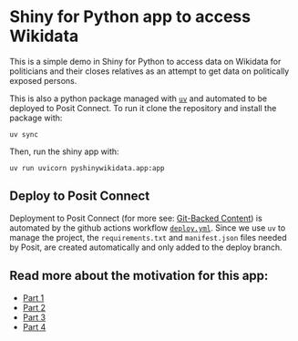 # Shiny for Python app to access Wikidata

This is a simple demo in Shiny for Python to access data on Wikidata for politicians and their closes relatives as an attempt to get data on politically exposed persons.

This is also a python package managed with [`uv`](https://docs.astral.sh/uv) and automated to be deployed to Posit Connect. To run it clone the repository and install the package with:

```
uv sync
```

Then, run the shiny app with:

```
uv run uvicorn pyshinywikidata.app:app
```

## Deploy to Posit Connect

Deployment to Posit Connect (for more see: [Git-Backed Content](https://docs.posit.co/connect/user/git-backed/)) is automated by the github actions workflow [`deploy.yml`](.github/workflows/deploy.yml).
Since we use `uv` to manage the project, the `requirements.txt` and `manifest.json` files needed by Posit,
are created automatically and only added to the deploy branch.

## Read more about the motivation for this app:
- [Part 1](https://discindo.org/post/using-wikidata-to-draw-networks-of-politically-exposed-persons-1/)
- [Part 2](https://discindo.org/post/using-wikidata-to-draw-networks-of-politically-exposed-persons-2/)
- [Part 3](https://discindo.org/post/using-uv-to-manage-environment-for-a-python-shiny-app-and-set-up-a-workflow-to-publish-it-to-posit-connect/)
- [Part 4](https://discindo.org/post/noting-the-differences-in-deploying-r-vs-python-apps-on-posit-connect/)
